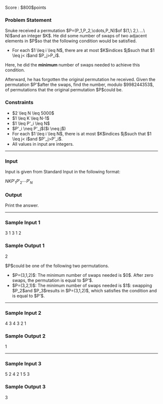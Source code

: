 
<div>

<span>

<span>

<p>
Score : $800$points
</p>

<div>

<section>

### **Problem Statement**

<p>
Snuke received a permutation $P=(P_1,P_2,\cdots,P_N)$of $(1,\ 2,\ ...\ N)$and an integer $K$.
He did some number of swaps of two adjacent elements in $P$so that the following condition would be satisfied.
</p>

<ul>

<li>
For each $1 \leq i \leq N$, there are at most $K$indices $j$such that $1 \leq j< i$and $P_j>P_i$.
</li>

</ul>

<p>
Here, he did the 
<strong>
minimum
</strong>
number of swaps needed to achieve this condition.
</p>

<p>
Afterward, he has forgotten the original permutation he received.
Given the permutation $P'$after the swaps, find the number, modulo $998244353$, of permutations that the original permutation $P$could be. 
</p>

</section>

</div>

<div>

<section>

### **Constraints**

<ul>

<li>
$2 \leq N \leq 5000$
</li>

<li>
$1 \leq K \leq N-1$
</li>

<li>
$1 \leq P'_i \leq N$
</li>

<li>
$P'_i \neq P'_j$($i \neq j$)
</li>

<li>
For each $1 \leq i \leq N$, there is at most $K$indices $j$such that $1 \leq j< i$and $P'_j>P'_i$.
</li>

<li>
All values in input are integers.
</li>

</ul>

</section>

</div>

---

<div>

<div>

<section>

### **Input**

<p>
Input is given from Standard Input in the following format:
</p>

<div>

$N$$K$$P'_1$$P'_2$$\cdots$$P'_N$
</div>

</section>

</div>

<div>

<section>

### **Output**

<p>
Print the answer.
</p>

</section>

</div>

</div>

---

<div>

<section>

### **Sample Input 1**

<div>

3 1
3 1 2

</div>

</section>

</div>

<div>

<section>

### **Sample Output 1**

<div>

2

</div>

<p>
$P$could be one of the following two permutations.
</p>

<ul>

<li>
$P=(3,1,2)$: The minimum number of swaps needed is $0$. After zero swaps, the permutation is equal to $P'$.
</li>

<li>
$P=(3,2,1)$: The minimum number of swaps needed is $1$: swapping $P_2$and $P_3$results in $P=(3,1,2)$, which satisfies the condition and is equal to $P'$.
</li>

</ul>

</section>

</div>

---

<div>

<section>

### **Sample Input 2**

<div>

4 3
4 3 2 1

</div>

</section>

</div>

<div>

<section>

### **Sample Output 2**

<div>

1

</div>

</section>

</div>

---

<div>

<section>

### **Sample Input 3**

<div>

5 2
4 2 1 5 3

</div>

</section>

</div>

<div>

<section>

### **Sample Output 3**

<div>

3

</div>

</section>

</div>

</span>

</span>

</div>
